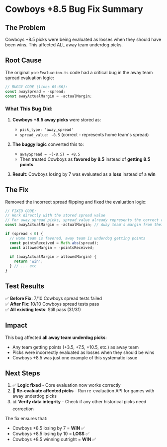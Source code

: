 # Cowboys +8.5 Bug Fix Summary

## The Problem
Cowboys +8.5 picks were being evaluated as losses when they should have been wins. This affected ALL away team underdog picks.

## Root Cause
The original `pickEvaluation.ts` code had a critical bug in the away team spread evaluation logic:

```typescript
// BUGGY CODE (lines 65-66):
const awaySpread = -spread;
const awayActualMargin = -actualMargin;
```

### What This Bug Did:
1. **Cowboys +8.5 away picks** were stored as:
   - `pick_type: 'away_spread'`
   - `spread_value: -8.5` (correct - represents home team's spread)

2. **The buggy logic** converted this to:
   - `awaySpread = -(-8.5) = +8.5`
   - Then treated Cowboys as **favored by 8.5** instead of **getting 8.5 points**

3. **Result**: Cowboys losing by 7 was evaluated as a **loss** instead of a **win**

## The Fix
Removed the incorrect spread flipping and fixed the evaluation logic:

```typescript
// FIXED CODE:
// Work directly with the stored spread value
// For away_spread picks, spread_value already represents the correct relationship
const awayActualMargin = -actualMargin; // Away team's margin from their perspective

if (spread < 0) {
  // Home team is favored, away team is underdog getting points
  const pointsReceived = Math.abs(spread);
  const allowedMargin = -pointsReceived;
  
  if (awayActualMargin > allowedMargin) {
    return 'win';
  } // ... etc
}
```

## Test Results
✅ **Before Fix**: 7/10 Cowboys spread tests failed  
✅ **After Fix**: 10/10 Cowboys spread tests pass  
✅ **All existing tests**: Still pass (31/31)

## Impact
This bug affected **all away team underdog picks**:
- Any team getting points (+3.5, +7.5, +10.5, etc.) as away team
- Picks were incorrectly evaluated as losses when they should be wins
- Cowboys +8.5 was just one example of this systematic issue

## Next Steps
1. ✅ **Logic fixed** - Core evaluation now works correctly
2. 🔄 **Re-evaluate affected picks** - Run re-evaluation API for games with away underdog picks
3. 📊 **Verify data integrity** - Check if any other historical picks need correction

The fix ensures that:
- Cowboys +8.5 losing by 7 = **WIN** ✅
- Cowboys +8.5 losing by 10 = **LOSS** ✅  
- Cowboys +8.5 winning outright = **WIN** ✅

